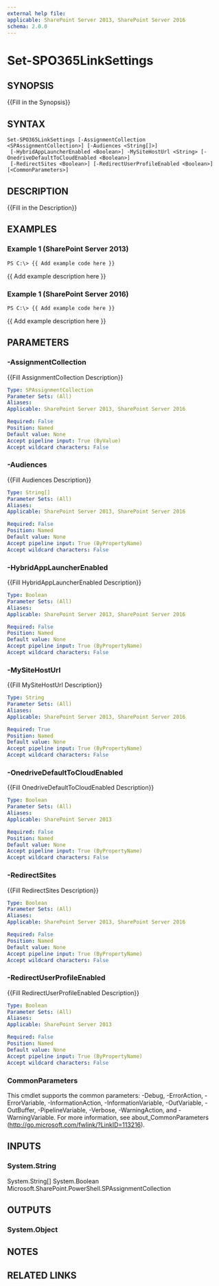 ```yaml
---
external help file: 
applicable: SharePoint Server 2013, SharePoint Server 2016
schema: 2.0.0
---
```


# Set-SPO365LinkSettings

## SYNOPSIS
{{Fill in the Synopsis}}

## SYNTAX

```
Set-SPO365LinkSettings [-AssignmentCollection <SPAssignmentCollection>] [-Audiences <String[]>]
 [-HybridAppLauncherEnabled <Boolean>] -MySiteHostUrl <String> [-OnedriveDefaultToCloudEnabled <Boolean>]
 [-RedirectSites <Boolean>] [-RedirectUserProfileEnabled <Boolean>] [<CommonParameters>]
```

## DESCRIPTION
{{Fill in the Description}}

## EXAMPLES

### Example 1 (SharePoint Server 2013)
```
PS C:\> {{ Add example code here }}
```

{{ Add example description here }}

### Example 1 (SharePoint Server 2016)
```
PS C:\> {{ Add example code here }}
```

{{ Add example description here }}

## PARAMETERS

### -AssignmentCollection
{{Fill AssignmentCollection Description}}

```yaml
Type: SPAssignmentCollection
Parameter Sets: (All)
Aliases: 
Applicable: SharePoint Server 2013, SharePoint Server 2016

Required: False
Position: Named
Default value: None
Accept pipeline input: True (ByValue)
Accept wildcard characters: False
```

### -Audiences
{{Fill Audiences Description}}

```yaml
Type: String[]
Parameter Sets: (All)
Aliases: 
Applicable: SharePoint Server 2013, SharePoint Server 2016

Required: False
Position: Named
Default value: None
Accept pipeline input: True (ByPropertyName)
Accept wildcard characters: False
```

### -HybridAppLauncherEnabled
{{Fill HybridAppLauncherEnabled Description}}

```yaml
Type: Boolean
Parameter Sets: (All)
Aliases: 
Applicable: SharePoint Server 2013, SharePoint Server 2016

Required: False
Position: Named
Default value: None
Accept pipeline input: True (ByPropertyName)
Accept wildcard characters: False
```

### -MySiteHostUrl
{{Fill MySiteHostUrl Description}}

```yaml
Type: String
Parameter Sets: (All)
Aliases: 
Applicable: SharePoint Server 2013, SharePoint Server 2016

Required: True
Position: Named
Default value: None
Accept pipeline input: True (ByPropertyName)
Accept wildcard characters: False
```

### -OnedriveDefaultToCloudEnabled
{{Fill OnedriveDefaultToCloudEnabled Description}}

```yaml
Type: Boolean
Parameter Sets: (All)
Aliases: 
Applicable: SharePoint Server 2013

Required: False
Position: Named
Default value: None
Accept pipeline input: True (ByPropertyName)
Accept wildcard characters: False
```

### -RedirectSites
{{Fill RedirectSites Description}}

```yaml
Type: Boolean
Parameter Sets: (All)
Aliases: 
Applicable: SharePoint Server 2013, SharePoint Server 2016

Required: False
Position: Named
Default value: None
Accept pipeline input: True (ByPropertyName)
Accept wildcard characters: False
```

### -RedirectUserProfileEnabled
{{Fill RedirectUserProfileEnabled Description}}

```yaml
Type: Boolean
Parameter Sets: (All)
Aliases: 
Applicable: SharePoint Server 2013

Required: False
Position: Named
Default value: None
Accept pipeline input: True (ByPropertyName)
Accept wildcard characters: False
```

### CommonParameters
This cmdlet supports the common parameters: -Debug, -ErrorAction, -ErrorVariable, -InformationAction, -InformationVariable, -OutVariable, -OutBuffer, -PipelineVariable, -Verbose, -WarningAction, and -WarningVariable. For more information, see about_CommonParameters (http://go.microsoft.com/fwlink/?LinkID=113216).

## INPUTS

### System.String
System.String[]
System.Boolean
Microsoft.SharePoint.PowerShell.SPAssignmentCollection

## OUTPUTS

### System.Object

## NOTES

## RELATED LINKS

